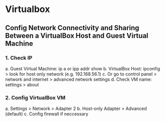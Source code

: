 # Virtualbox
## Config Network Connectivity and Sharing Between a VirtualBox Host and Guest Virtual Machine
### 1. Check IP
  a. Guest Virtual Machine: ip a or ipp addr show
  b. VirtualBox Host: ipconfig > look for host only network (e.g. 192.168.56.1)
  c. Or go to control panel > network and internet > advanced network settings
  d. Check VM name: settings > about
### 2. Config VirtualBox VM
  a. Settings > Network > Adapter 2
  b. Host-only Adapter > Advanced (default)
  c. Config firewall if neccessary
  
